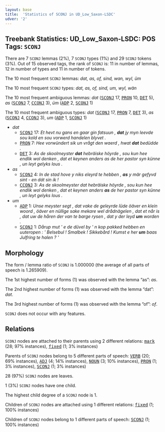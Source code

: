 ```yaml
---
layout: base
title:  'Statistics of SCONJ in UD_Low_Saxon-LSDC'
udver: '2'
---
```


## Treebank Statistics: UD_Low_Saxon-LSDC: POS Tags: `SCONJ`

There are 7 `SCONJ` lemmas (2%), 7 `SCONJ` types (1%) and 29 `SCONJ` tokens (3%).
Out of 15 observed tags, the rank of `SCONJ` is: 11 in number of lemmas, 12 in number of types and 11 in number of tokens.

The 10 most frequent `SCONJ` lemmas: <em>dat, as, of, sind, wan, wyl, üm</em>

The 10 most frequent `SCONJ` types:  <em>dat, as, of, sind, um, wyl, wän</em>

The 10 most frequent ambiguous lemmas: <em>dat</em> (<tt><a href="nds_lsdc-pos-SCONJ.html">SCONJ</a></tt> 17, <tt><a href="nds_lsdc-pos-PRON.html">PRON</a></tt> 10, <tt><a href="nds_lsdc-pos-DET.html">DET</a></tt> 5), <em>as</em> (<tt><a href="nds_lsdc-pos-SCONJ.html">SCONJ</a></tt> 7, <tt><a href="nds_lsdc-pos-CCONJ.html">CCONJ</a></tt> 3), <em>üm</em> (<tt><a href="nds_lsdc-pos-ADP.html">ADP</a></tt> 2, <tt><a href="nds_lsdc-pos-SCONJ.html">SCONJ</a></tt> 1)

The 10 most frequent ambiguous types:  <em>dat</em> (<tt><a href="nds_lsdc-pos-SCONJ.html">SCONJ</a></tt> 17, <tt><a href="nds_lsdc-pos-PRON.html">PRON</a></tt> 7, <tt><a href="nds_lsdc-pos-DET.html">DET</a></tt> 3), <em>as</em> (<tt><a href="nds_lsdc-pos-SCONJ.html">SCONJ</a></tt> 4, <tt><a href="nds_lsdc-pos-CCONJ.html">CCONJ</a></tt> 3), <em>um</em> (<tt><a href="nds_lsdc-pos-ADP.html">ADP</a></tt> 1, <tt><a href="nds_lsdc-pos-SCONJ.html">SCONJ</a></tt> 1)


* <em>dat</em>
  * <tt><a href="nds_lsdc-pos-SCONJ.html">SCONJ</a></tt> 17: <em>Et hevt nu gans en gaar gin fatsuun , <b>dat</b> jy myn leevde sou kold en sou vorwerd handelen blyvet .</em>
  * <tt><a href="nds_lsdc-pos-PRON.html">PRON</a></tt> 7: <em>Hee vorwündert sik un vrågt den waerd , hwat <b>dat</b> bedüdde .</em>
  * <tt><a href="nds_lsdc-pos-DET.html">DET</a></tt> 3: <em>As de skoolmeyster <b>dat</b> hebräiske höyrde , sou kun hee endlik wol denken , dat et keynen anders as de her pastor syn künne , un leyt gelyks lous .</em>
* <em>as</em>
  * <tt><a href="nds_lsdc-pos-SCONJ.html">SCONJ</a></tt> 4: <em>In de stad hove y niks eleyrd te hebben , <b>as</b> y mär gefyvd sint - en dát sin ik !</em>
  * <tt><a href="nds_lsdc-pos-CCONJ.html">CCONJ</a></tt> 3: <em>As de skoolmeyster dat hebräiske höyrde , sou kun hee endlik wol denken , dat et keynen anders <b>as</b> de her pastor syn künne , un leyt gelyks lous .</em>
* <em>um</em>
  * <tt><a href="nds_lsdc-pos-ADP.html">ADP</a></tt> 1: <em>Unse meyster segt , dat vake de geleyrde lüde öäver en klein woord , öäver en nüllige sake mekare wel drådnägelen , dat et når is , dat uw de håren der van te barge rysen , dat y der leyd <b>um</b> worden .</em>
  * <tt><a href="nds_lsdc-pos-SCONJ.html">SCONJ</a></tt> 1: <em>Dårup mut ' e de düvel by ' n kop pakked hebben en uuteropen : ' Belsebul ! Smalbek ! Sikkebård ! Kumst e her <b>um</b> baas Julfring te halen ? '</em>

## Morphology

The form / lemma ratio of `SCONJ` is 1.000000 (the average of all parts of speech is 1.265909).

The 1st highest number of forms (1) was observed with the lemma “as”: <em>as</em>.

The 2nd highest number of forms (1) was observed with the lemma “dat”: <em>dat</em>.

The 3rd highest number of forms (1) was observed with the lemma “of”: <em>of</em>.

`SCONJ` does not occur with any features.


## Relations

`SCONJ` nodes are attached to their parents using 2 different relations: <tt><a href="nds_lsdc-dep-mark.html">mark</a></tt> (28; 97% instances), <tt><a href="nds_lsdc-dep-fixed.html">fixed</a></tt> (1; 3% instances)

Parents of `SCONJ` nodes belong to 5 different parts of speech: <tt><a href="nds_lsdc-pos-VERB.html">VERB</a></tt> (20; 69% instances), <tt><a href="nds_lsdc-pos-ADJ.html">ADJ</a></tt> (4; 14% instances), <tt><a href="nds_lsdc-pos-NOUN.html">NOUN</a></tt> (3; 10% instances), <tt><a href="nds_lsdc-pos-PRON.html">PRON</a></tt> (1; 3% instances), <tt><a href="nds_lsdc-pos-SCONJ.html">SCONJ</a></tt> (1; 3% instances)

28 (97%) `SCONJ` nodes are leaves.

1 (3%) `SCONJ` nodes have one child.

The highest child degree of a `SCONJ` node is 1.

Children of `SCONJ` nodes are attached using 1 different relations: <tt><a href="nds_lsdc-dep-fixed.html">fixed</a></tt> (1; 100% instances)

Children of `SCONJ` nodes belong to 1 different parts of speech: <tt><a href="nds_lsdc-pos-SCONJ.html">SCONJ</a></tt> (1; 100% instances)

